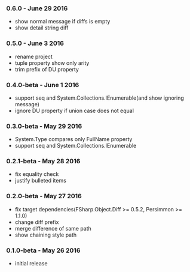 ### 0.6.0 - June 29 2016
* show normal message if diffs is empty
* show detail string diff

### 0.5.0 - June 3 2016
* rename project
* tuple property show only arity
* trim prefix of DU property

### 0.4.0-beta - June 1 2016
* support seq and System.Collections.IEnumerable(and show ignoring message)
* ignore DU property if union case does not equal

### 0.3.0-beta - May 29 2016
* System.Type compares only FullName property
* support seq and System.Collections.IEnumerable

### 0.2.1-beta - May 28 2016
* fix equality check
* justify bulleted items

### 0.2.0-beta - May 27 2016
* fix target dependencies(FSharp.Object.Diff >= 0.5.2, Persimmon >= 1.1.0)
* change diff prefix
* merge difference of same path
* show chaining style path

### 0.1.0-beta - May 26 2016
* initial release

